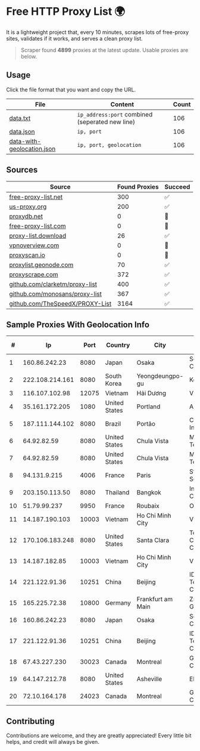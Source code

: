 
# Free HTTP Proxy List 🌍

It is a lightweight project that, every 10 minutes, scrapes lots of free-proxy sites, validates if it works, and serves a clean proxy list.


> Scraper found **4899** proxies at the latest update. Usable proxies are below.

## Usage

Click the file format that you want and copy the URL.


|File|Content|Count|
|----|-------|-----|
|[data.txt](https://raw.githubusercontent.com/themiralay/Proxy-List-World/master/data.txt)|`ip_address:port` combined (seperated new line)|106|
|[data.json](https://raw.githubusercontent.com/themiralay/Proxy-List-World/master/data.json)|`ip, port`|106|
|[data-with-geolocation.json](https://raw.githubusercontent.com/themiralay/Proxy-List-World/master/data-with-geolocation.json)|`ip, port, geolocation`|106|

## Sources

|Source|Found Proxies|Succeed|
|------|-------------|-------|
|[free-proxy-list.net](https://free-proxy-list.net)|300|✅|
|[us-proxy.org](https://www.us-proxy.org)|200|✅|
|[proxydb.net](http://proxydb.net)|0|🚫|
|[free-proxy-list.com](https://free-proxy-list.com/?page=&port=&type%5B%5D=http&type%5B%5D=https&up_time=0&search=Search)|0|🚫|
|[proxy-list.download](https://www.proxy-list.download/HTTP)|26|✅|
|[vpnoverview.com](https://vpnoverview.com/privacy/anonymous-browsing/free-proxy-servers)|0|🚫|
|[proxyscan.io](https://www.proxyscan.io)|0|🚫|
|[proxylist.geonode.com](https://proxylist.geonode.com/api/proxy-list?limit=300&page=1&sort_by=lastChecked&sort_type=desc&protocols=http,https)|70|✅|
|[proxyscrape.com](https://api.proxyscrape.com/v2/?request=displayproxies&protocol=http&timeout=10000&country=all&ssl=all&anonymity=all)|372|✅|
|[github.com/clarketm/proxy-list](https://raw.githubusercontent.com/clarketm/proxy-list/master/proxy-list-raw.txt)|400|✅|
|[github.com/monosans/proxy-list](https://raw.githubusercontent.com/monosans/proxy-list/main/proxies/http.txt)|367|✅|
|[github.com/TheSpeedX/PROXY-List](https://raw.githubusercontent.com/TheSpeedX/PROXY-List/master/http.txt)|3164|✅|


## Sample Proxies With Geolocation Info

|#|Ip|Port|Country|City|Internet Service Provider|
|-|--|----|-------|----|-------------------------|
|1|160.86.242.23|8080|Japan|Osaka|Sony Network Communications Inc|
|2|222.108.214.161|8080|South Korea|Yeongdeungpo-gu|Korea Telecom|
|3|116.107.102.98|12075|Vietnam|Hải Dương|Viettel Corporation|
|4|35.161.172.205|1080|United States|Portland|Amazon.com, Inc.|
|5|187.111.144.102|8080|Brazil|Portão|Caezar Provedor de Internet EIRELI|
|6|64.92.82.59|8080|United States|Chula Vista|Momentum Telecom, Inc.|
|7|64.92.82.59|8080|United States|Chula Vista|Momentum Telecom, Inc.|
|8|94.131.9.215|4006|France|Paris|Stark Industries Solutions LTD|
|9|203.150.113.50|8080|Thailand|Bangkok|Internet Thailand Company Ltd.|
|10|51.79.99.237|9950|France|Roubaix|OVH SAS|
|11|14.187.190.103|10003|Vietnam|Ho Chi Minh City|VNPT|
|12|170.106.183.248|8080|United States|Santa Clara|Tencent Cloud Computing (Beijing) Co|
|13|14.187.182.85|10003|Vietnam|Ho Chi Minh City|VNPT|
|14|221.122.91.36|10251|China|Beijing|IDC, China Telecommunications Corporation|
|15|165.225.72.38|10800|Germany|Frankfurt am Main|Zscaler Switzerland GmbH|
|16|160.86.242.23|8080|Japan|Osaka|Sony Network Communications Inc|
|17|221.122.91.36|10251|China|Beijing|IDC, China Telecommunications Corporation|
|18|67.43.227.230|30023|Canada|Montreal|GloboTech Communications|
|19|64.147.212.78|8080|United States|Asheville|ERC Broadband|
|20|72.10.164.178|24023|Canada|Montreal|GloboTech Communications|



## Contributing

Contributions are welcome, and they are greatly appreciated! Every
little bit helps, and credit will always be given.

